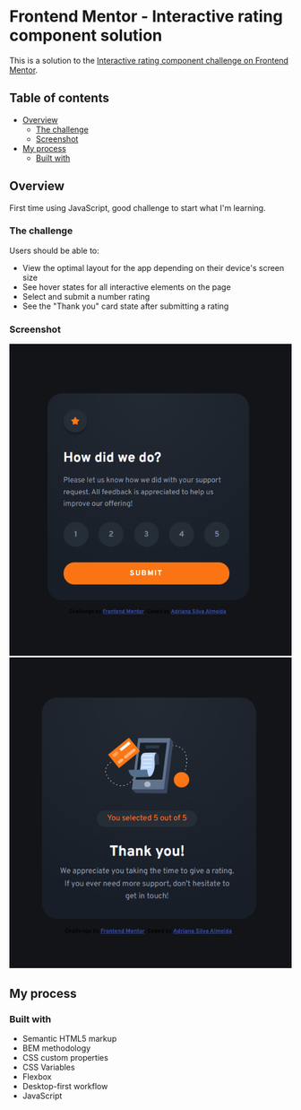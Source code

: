 # Frontend Mentor - Interactive rating component solution

This is a solution to the [Interactive rating component challenge on Frontend Mentor](https://www.frontendmentor.io/challenges/interactive-rating-component-koxpeBUmI). 

## Table of contents

- [Overview](#overview)
  - [The challenge](#the-challenge)
  - [Screenshot](#screenshot)
- [My process](#my-process)
  - [Built with](#built-with)


## Overview

First time using JavaScript, good challenge to start what I'm learning.

### The challenge

Users should be able to:

- View the optimal layout for the app depending on their device's screen size
- See hover states for all interactive elements on the page
- Select and submit a number rating
- See the "Thank you" card state after submitting a rating

### Screenshot

![](assets/images/screenshot-card1.png)
![](assets/images/screenshot-card2.png)

## My process

### Built with

- Semantic HTML5 markup
- BEM methodology
- CSS custom properties
- CSS Variables
- Flexbox
- Desktop-first workflow
- JavaScript